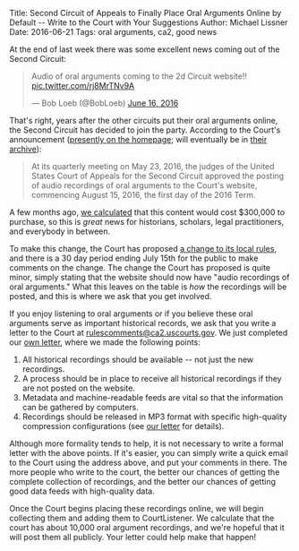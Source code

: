 Title: Second Circuit of Appeals to Finally Place Oral Arguments Online by Default -- Write to the Court with Your Suggestions
Author: Michael Lissner
Date: 2016-06-21
Tags: oral arguments, ca2, good news


At the end of last week there was some excellent news coming out of the Second Circuit:

<blockquote class="twitter-tweet" data-lang="en"><p lang="en" dir="ltr">Audio of oral arguments coming to the 2d Circuit website!! <a href="https://t.co/rj8MrTNv9A">pic.twitter.com/rj8MrTNv9A</a></p>&mdash; Bob Loeb (@BobLoeb) <a href="https://twitter.com/BobLoeb/status/743516399742627845">June 16, 2016</a></blockquote>
<script async src="//platform.twitter.com/widgets.js" charset="utf-8"></script>

That's right, years after the other circuits put their oral arguments online, the Second Circuit has decided to join the party. According to the Court's announcement ([presently on the homepage][ca2]; will eventually be in [their archive][ca2-archive]):

> At its quarterly meeting on May 23, 2016, the judges of the United States Court of Appeals for the Second Circuit approved the posting of audio recordings of oral arguments to the Court's website, commencing August 15, 2016, the first day of the 2016 Term.

A few months ago, [we calculated][tw] that this content would cost $300,000 to purchase, so this is *great* news for historians, scholars, legal practitioners, and everybody in between.

To make this change, the Court has proposed [a change to its local rules][change], and there is a 30 day period ending July 15th for the public to make comments on the change. The change the Court has proposed is quite minor, simply stating that the website should now have "audio recordings of oral arguments." What this leaves on the table is *how* the recordings will be posted, and this is where we ask that you get involved.

If you enjoy listening to oral arguments or if you believe these oral arguments serve as important historical records, we ask that you write a letter to the Court at [rulescomments@ca2.uscourts.gov][m]. We just completed our [own letter][letter], where we made the following points:

1. All historical recordings should be available -- not just the new recordings.
2. A process should be in place to receive all historical recordings if they are not posted on the website.
3. Metadata and machine-readable feeds are vital so that the information can be gathered by computers.
4. Recordings should be released in MP3 format with specific high-quality compression configurations (see [our letter][letter] for details).

Although more formality tends to help, it is not necessary to write a formal letter with the above points. If it's easier, you can simply write a quick email to the Court using the address above, and put your comments in there. The more people who write to the court, the better our chances of getting the complete collection of recordings, and the better our chances of getting good data feeds with high-quality data.

Once the Court begins placing these recordings online, we will begin collecting them and adding them to CourtListener. We calculate that the court has about 10,000 oral argument recordings, and we're hopeful that it will post them all publicly. Your letter could help make that happen!

[ca2]: http://www.ca2.uscourts.gov/
[ca2-archive]: http://www.ca2.uscourts.gov/announcements_archive.html
[change]: http://www.ca2.uscourts.gov/Docs/Order_06_15_16.pdf
[tw]: https://twitter.com/FreeLawProject/status/739900189176041473
[letter]: {filename}/pdf/Free%20Law%20Project%20Letter%20to%20CA2%20re%20Oral%20Argument%20Publication.pdf
[m]: mailto:rulescomments@ca2.uscourts.gov
